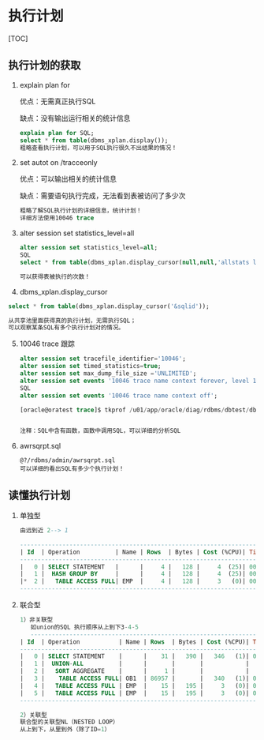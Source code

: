 # 执行计划

[TOC]

## 执行计划的获取

1. explain plan for

   优点：无需真正执行SQL

   缺点：没有输出运行相关的统计信息

   ```sql 
   explain plan for SQL;
   select * from table(dbms_xplan.display());
   粗略查看执行计划，可以用于SQL执行很久不出结果的情况！
   ```

   

2. set autot on /tracceonly

   优点：可以输出相关的统计信息

   缺点：需要语句执行完成，无法看到表被访问了多少次

   ```SQL
   粗略了解SQL执行计划的详细信息，统计计划！
   详细方法使用10046 trace
   ```

   

3. alter session set statistics_level=all

   ```sql
   alter session set statistics_level=all;
   SQL
   select * from table(dbms_xplan.display_cursor(null,null,'allstats last'));
   
   可以获得表被执行的次数！
   ```

   

4.  dbms_xplan.display_cursor

   ```SQL
   select * from table(dbms_xplan.display_cursor('&sqlid'));
   
   从共享池里面获得真的执行计划，无需执行SQL；
   可以观察某条SQL有多个执行计划对的情况。
   
   ```

   

5. 10046 trace 跟踪

   ```SQL
   alter session set tracefile_identifier='10046';
   alter session set timed_statistics=true;
   alter session set max_dump_file_size ='UNLIMITED';
   alter session set events '10046 trace name context forever, level 12';
   SQL
   alter session set events '10046 trace name context off';
   
   [oracle@oratest trace]$ tkprof /u01/app/oracle/diag/rdbms/dbtest/dbtest/trace/dbtest_ora_23419_10046.trc sys=no sort=prsela,exeela,fchela
   
   
   注释：SQL中含有函数，函数中调用SQL，可以详细的分析SQL
   ```

   

6. awrsqrpt.sql

   ```
   @?/rdbms/admin/awrsqrpt.sql
   可以详细的看出SQL有多少个执行计划！
   ```

   

## 读懂执行计划

1. 单独型

   ```sql
   由远到近 2--> 1
   
   ---------------------------------------------------------------------------
   | Id  | Operation          | Name | Rows  | Bytes | Cost (%CPU)| Time     |
   ---------------------------------------------------------------------------
   |   0 | SELECT STATEMENT   |      |     4 |   128 |     4  (25)| 00:00:01 |
   |   1 |  HASH GROUP BY     |      |     4 |   128 |     4  (25)| 00:00:01 |
   |*  2 |   TABLE ACCESS FULL| EMP  |     4 |   128 |     3   (0)| 00:00:01 |
   ---------------------------------------------------------------------------
   
   ```

   

2. 联合型

   ```SQL
   1）非关联型 
      如union的SQL 执行顺序从上到下3-4-5
      ----------------------------------------------------------------------------
   | Id  | Operation           | Name | Rows  | Bytes | Cost (%CPU)| Time     |
   ----------------------------------------------------------------------------
   |   0 | SELECT STATEMENT    |      |    31 |   390 |   346   (1)| 00:00:05 |
   |   1 |  UNION-ALL          |      |       |       |            |          |
   |   2 |   SORT AGGREGATE    |      |     1 |       |            |          |
   |   3 |    TABLE ACCESS FULL| OB1  | 86957 |       |   340   (1)| 00:00:05 |
   |   4 |   TABLE ACCESS FULL | EMP  |    15 |   195 |     3   (0)| 00:00:01 |
   |   5 |   TABLE ACCESS FULL | EMP  |    15 |   195 |     3   (0)| 00:00:01 |
   ----------------------------------------------------------------------------
   
   2）关联型
   联合型的关联型NL（NESTED LOOP）
   从上到下，从里到外（除了ID=1）
   
   
   
   ```

   
